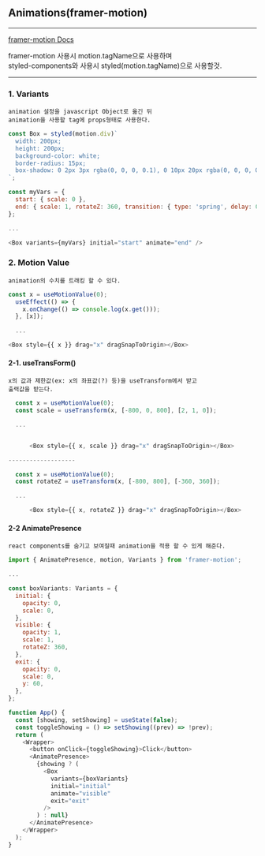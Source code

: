 ## Animations(framer-motion)

---

[framer-motion Docs](https://www.framer.com/docs/)

framer-motion 사용시 motion.tagName으로 사용하며  
styled-components와 사용시 styled(motion.tagName)으로 사용할것.

---

### 1. Variants

    animation 설정을 javascript Object로 옮긴 뒤
    animation을 사용할 tag에 props형태로 사용한다.

```javascript
const Box = styled(motion.div)`
  width: 200px;
  height: 200px;
  background-color: white;
  border-radius: 15px;
  box-shadow: 0 2px 3px rgba(0, 0, 0, 0.1), 0 10px 20px rgba(0, 0, 0, 0.06);
`;

const myVars = {
  start: { scale: 0 },
  end: { scale: 1, rotateZ: 360, transition: { type: 'spring', delay: 0.5 } },
};

...

<Box variants={myVars} initial="start" animate="end" />
```

### 2. Motion Value

    animation의 수치를 트래킹 할 수 있다.

```javascript
const x = useMotionValue(0);
  useEffect(() => {
    x.onChange(() => console.log(x.get()));
  }, [x]);

  ...

<Box style={{ x }} drag="x" dragSnapToOrigin></Box>

```

#### 2-1. useTransForm()

    x의 값과 제한값(ex: x의 좌표값(?) 등)을 useTransform에서 받고
    출력값을 받는다.

```javascript
  const x = useMotionValue(0);
  const scale = useTransform(x, [-800, 0, 800], [2, 1, 0]);

  ...


      <Box style={{ x, scale }} drag="x" dragSnapToOrigin></Box>

-------------------

  const x = useMotionValue(0);
  const rotateZ = useTransform(x, [-800, 800], [-360, 360]);

  ...

      <Box style={{ x, rotateZ }} drag="x" dragSnapToOrigin></Box>


```

#### 2-2 AnimatePresence

    react components를 숨기고 보여질때 animation을 적용 할 수 있게 해준다.

```javascript
import { AnimatePresence, motion, Variants } from 'framer-motion';

...

const boxVariants: Variants = {
  initial: {
    opacity: 0,
    scale: 0,
  },
  visible: {
    opacity: 1,
    scale: 1,
    rotateZ: 360,
  },
  exit: {
    opacity: 0,
    scale: 0,
    y: 60,
  },
};

function App() {
  const [showing, setShowing] = useState(false);
  const toggleShowing = () => setShowing((prev) => !prev);
  return (
    <Wrapper>
      <button onClick={toggleShowing}>Click</button>
      <AnimatePresence>
        {showing ? (
          <Box
            variants={boxVariants}
            initial="initial"
            animate="visible"
            exit="exit"
          />
        ) : null}
      </AnimatePresence>
    </Wrapper>
  );
}
```
